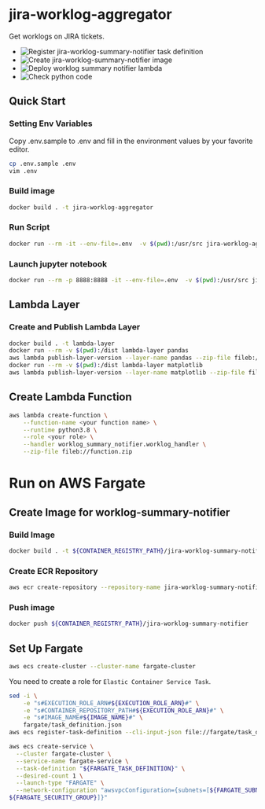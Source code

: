 # jira-worklog-aggregator
Get worklogs on JIRA tickets.

- ![Register jira-worklog-summary-notifier task definition](https://github.com/knishioka/jira-worklog-aggregator/workflows/Register%20jira-worklog-summary-notifier%20task%20definition/badge.svg)
- ![Create jira-worklog-summary-notifier image](https://github.com/knishioka/jira-worklog-aggregator/workflows/Create%20jira-worklog-summary-notifier%20image/badge.svg)
- ![Deploy worklog summary notifier lambda](https://github.com/knishioka/jira-worklog-aggregator/workflows/Deploy%20worklog%20summary%20notifier%20lambda/badge.svg)
- ![Check python code](https://github.com/knishioka/jira-worklog-aggregator/workflows/Check%20python%20code/badge.svg)

## Quick Start
### Setting Env Variables

Copy .env.sample to .env and fill in the environment values by your favorite editor.

```bash
cp .env.sample .env
vim .env
```

### Build image

```bash
docker build . -t jira-worklog-aggregator
```

### Run Script

```bash
docker run --rm -it --env-file=.env  -v $(pwd):/usr/src jira-worklog-aggregator python -m worklog_aggregator.worklog_aggregator
```

### Launch jupyter notebook

```bash
docker run --rm -p 8888:8888 -it --env-file=.env  -v $(pwd):/usr/src jira-worklog-aggregator jupyter notebook
```

## Lambda Layer
### Create and Publish Lambda Layer

```bash
docker build . -t lambda-layer
docker run --rm -v $(pwd):/dist lambda-layer pandas
aws lambda publish-layer-version --layer-name pandas --zip-file fileb://layer.zip --compatible-runtimes python3.8
docker run --rm -v $(pwd):/dist lambda-layer matplotlib
aws lambda publish-layer-version --layer-name matplotlib --zip-file fileb://layer.zip --compatible-runtimes python3.8
```

## Create Lambda Function

```bash
aws lambda create-function \
    --function-name <your function name> \
    --runtime python3.8 \
    --role <your role> \
    --handler worklog_summary_notifier.worklog_handler \
    --zip-file fileb://function.zip
```

# Run on AWS Fargate
## Create Image for worklog-summary-notifier
### Build Image
```bash
docker build . -t ${CONTAINER_REGISTRY_PATH}/jira-worklog-summary-notifier -f fargate/Dockerfile
```

### Create ECR Repository
```bash
aws ecr create-repository --repository-name jira-worklog-summary-notifier
```

### Push image

```bash
docker push ${CONTAINER_REGISTRY_PATH}/jira-worklog-summary-notifier
```

## Set Up Fargate

```bash
aws ecs create-cluster --cluster-name fargate-cluster
```

You need to create a role for `Elastic Container Service Task`.
```bash
sed -i \
    -e "s#EXECUTION_ROLE_ARN#${EXECUTION_ROLE_ARN}#" \
    -e "s#CONTAINER_REPOSITORY_PATH#${EXECUTION_ROLE_ARN}#" \
    -e "s#IMAGE_NAME#${IMAGE_NAME}#" \
    fargate/task_definition.json
aws ecs register-task-definition --cli-input-json file://fargate/task_definition.json
```

```bash
aws ecs create-service \
  --cluster fargate-cluster \
  --service-name fargate-service \
  --task-definition "${FARGATE_TASK_DEFINITION}" \
  --desired-count 1 \
  --launch-type "FARGATE" \
  --network-configuration "awsvpcConfiguration={subnets=[${FARGATE_SUBNET}],securityGroups=[
${FARGATE_SECURITY_GROUP}]}"
```
